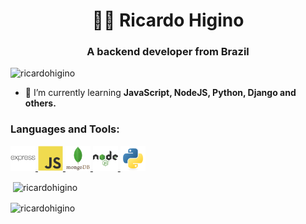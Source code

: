 <h1 align="center">👨‍💻 Ricardo Higino</h1>
<h3 align="center">A backend developer from Brazil</h3>

<p align="left"> <img src="https://komarev.com/ghpvc/?username=ricardohigino&label=Profile%20views&color=0e75b6&style=flat" alt="ricardohigino" /> </p>

- 🌱 I’m currently learning **JavaScript, NodeJS, Python, Django and others.**


<h3 align="left">Languages and Tools:</h3>
<p align="left"> <a href="https://expressjs.com" target="_blank"> <img src="https://raw.githubusercontent.com/devicons/devicon/master/icons/express/express-original-wordmark.svg" alt="express" width="40" height="40"/> </a> <a href="https://developer.mozilla.org/en-US/docs/Web/JavaScript" target="_blank"> <img src="https://raw.githubusercontent.com/devicons/devicon/master/icons/javascript/javascript-original.svg" alt="javascript" width="40" height="40"/> </a> <a href="https://www.mongodb.com/" target="_blank"> <img src="https://raw.githubusercontent.com/devicons/devicon/master/icons/mongodb/mongodb-original-wordmark.svg" alt="mongodb" width="40" height="40"/> </a> <a href="https://nodejs.org" target="_blank"> <img src="https://raw.githubusercontent.com/devicons/devicon/master/icons/nodejs/nodejs-original-wordmark.svg" alt="nodejs" width="40" height="40"/> </a> <a href="https://www.python.org" target="_blank"> <img src="https://raw.githubusercontent.com/devicons/devicon/master/icons/python/python-original.svg" alt="python" width="40" height="40"/> </a> </p>

<p>&nbsp;<img align="center" src="https://github-readme-stats.vercel.app/api?username=ricardohigino&show_icons=true&theme=highcontrast&locale=en" alt="ricardohigino" /></p>

<p><img align="center" src="https://github-readme-streak-stats.herokuapp.com/?user=ricardohigino&theme=highcontrast" alt="ricardohigino" /></p>
